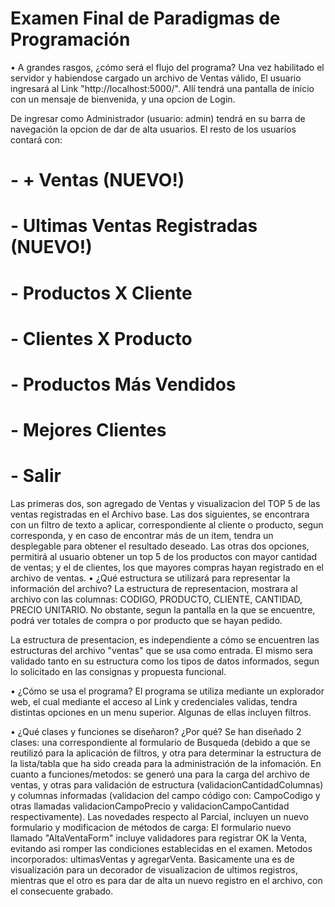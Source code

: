 # Examen Final de Paradigmas de Programación

• A grandes rasgos, ¿cómo será el flujo del programa?
Una vez habilitado el servidor y habiendose cargado un archivo de Ventas válido, El usuario ingresará al Link "http://localhost:5000/".
Allí tendrá una pantalla de inicio con un mensaje de bienvenida, y una opcion de Login.

De ingresar como Administrador (usuario: admin) tendrá en su barra de navegación la opcion de dar de alta usuarios.
El resto de los usuarios contará con:

# - + Ventas (NUEVO!)
# - Ultimas Ventas Registradas (NUEVO!)
# - Productos X Cliente
# - Clientes X Producto
# - Productos Más Vendidos
# - Mejores Clientes
# - Salir

Las primeras dos, son agregado de Ventas y visualizacion del TOP 5 de las ventas registradas en el Archivo base.
Las dos siguientes, se encontrara con un filtro de texto a aplicar, correspondiente al cliente o producto, segun corresponda, y en caso de encontrar más de un item, tendra un desplegable para obtener el resultado deseado.
Las otras dos opciones, permitirá al usuario obtener un top 5 de los productos con mayor cantidad de ventas; y el de clientes, los que mayores compras hayan registrado en el archivo de ventas.
• ¿Qué estructura se utilizará para representar la información del archivo?
La estructura de representacion, mostrara al archivo con las columnas: CODIGO, PRODUCTO, CLIENTE, CANTIDAD, PRECIO UNITARIO. 
No obstante, segun la pantalla en la que se encuentre, podrá ver totales de compra o por producto que se hayan pedido.

La estructura de presentacion, es independiente a cómo se encuentren las estructuras del archivo "ventas" que se usa como entrada. 
El mismo sera validado tanto en su estructura como los tipos de datos informados, segun lo solicitado en las consignas y propuesta funcional.

• ¿Cómo se usa el programa?
El programa se utiliza mediante un explorador web, el cual mediante el acceso al Link y credenciales validas, tendra distintas opciones en un menu superior.
Algunas de ellas incluyen filtros.

• ¿Qué clases y funciones se diseñaron? ¿Por qué?
Se han diseñado 2 clases: una correspondiente al formulario de Busqueda (debido a que se reutilizó para la aplicación de filtros, y otra para determinar la estructura de la lista/tabla que ha sido creada para la administración de la infomación.
En cuanto a funciones/metodos: se generó una para la carga del archivo de ventas, y otras para validación de estructura (validacionCantidadColumnas) y columnas informadas (validacion del campo código con: CampoCodigo y otras llamadas validacionCampoPrecio y validacionCampoCantidad respectivamente).
	Las novedades respecto al Parcial, incluyen un nuevo formulario y modificacion de métodos de carga:
		El formulario nuevo llamado "AltaVentaForm" incluye validadores para registrar OK la Venta, evitando asi romper las condiciones establecidas en el examen.
		Metodos incorporados: ultimasVentas y agregarVenta. Basicamente una es de visualización para un decorador de visualizacion de ultimos registros, mientras que el otro es para dar de alta un nuevo registro en el archivo, con el consecuente grabado.
